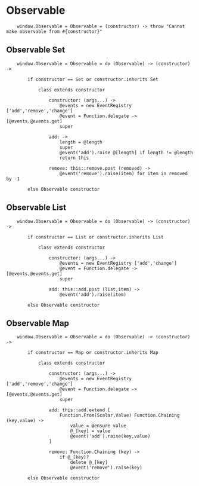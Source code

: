 # Observable

		
		window.Observable = Observable = (constructor) -> throw "Cannot make observable from #{constructor}"
		

## Observable Set

		
		window.Observable = Observable = do (Observable) -> (constructor) ->
		
			if constructor == Set or constructor.inherits Set
			
				class extends constructor
				
					constructor: (args...) ->
						@events = new EventRegistry ['add','remove','change']
						@event = Function.delegate -> [@events,@events.get]
						super
						
					add: ->
						length = @length
						super
						@event('add').raise @[length] if length != @length
						return this
						
					remove: this::remove.post (removed) ->
						@event('remove').raise(item) for item in removed by -1
						
			else Observable constructor
									

## Observable List

		
		window.Observable = Observable = do (Observable) -> (constructor) ->

			if constructor == List or constructor.inherits List
			
				class extends constructor
				
					constructor: (args...) ->
						@events = new EventRegistry ['add','change']
						@event = Function.delegate -> [@events,@events.get]
						super
						
					add: this::add.post (list,item) ->
						@event('add').raise(item)
						
			else Observable constructor
						

## Observable Map

		
		window.Observable = Observable = do (Observable) -> (constructor) ->
		
			if constructor == Map or constructor.inherits Map
			
				class extends constructor
				
					constructor: (args...) ->
						@events = new EventRegistry ['add','remove','change']
						@event = Function.delegate -> [@events,@events.get]
						super
						
					add: this::add.extend [			
						Function.From(Scalar,Value) Function.Chaining (key,value) ->
							value = @ensure value
							@_[key] = value
							@event('add').raise(key,value)
					]
					
					remove: Function.Chaining (key) ->
						if @_[key]?
							delete @_[key]
							@event('remove').raise(key)
							
			else Observable constructor
			
